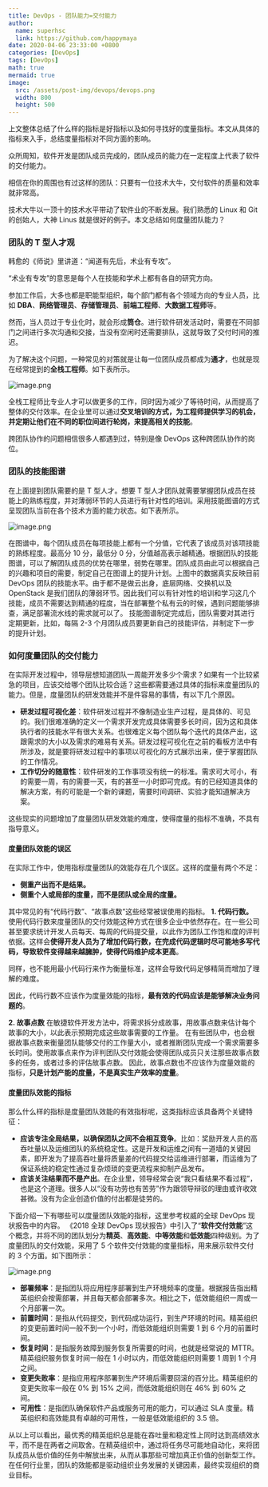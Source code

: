 ```yaml
---
title: DevOps - 团队能力=交付能力
author:
  name: superhsc
  link: https://github.com/happymaya
date: 2020-04-06 23:33:00 +0800
categories: [DevOps]
tags: [DevOps]
math: true
mermaid: true
image:
  src: /assets/post-img/devops/devops.png
  width: 800
  height: 500
---
```


上文整体总结了什么样的指标是好指标以及如何寻找好的度量指标。本文从具体的指标来入手，总结度量指标对不同方面的影响。

众所周知，软件开发是团队成员完成的，团队成员的能力在一定程度上代表了软件的交付能力。

相信在你的周围也有过这样的团队：只要有一位技术大牛，交付软件的质量和效率就非常高。

技术大牛以一顶十的技术水平带动了软件业的不断发展。我们熟悉的 Linux 和 Git 的创始人，大神 Linus 就是很好的例子。本文总结如何度量团队能力？

### 团队的 T 型人才观

韩愈的《师说》里讲道：“闻道有先后，术业有专攻”。

“术业有专攻”的意思是每个人在技能和学术上都有各自的研究方向。

参加工作后，大多也都是职能型组织，每个部门都有各个领域方向的专业人员，比如 **DBA**、**网络管理员**、**存储管理员**、**前端工程师**、**大数据工程师**等。

然而，当人员过于专业化时，就会形成**筒仓**。进行软件研发活动时，需要在不同部门之间进行多次沟通和交接，当没有空闲时还需要排队，这就导致了交付时间的推迟。

为了解决这个问题，一种常见的对策就是让每一位团队成员都成为**通才**，也就是现在经常提到的**全栈工程师**。如下表所示。

![image.png](/assets/post-img/devops/devops-18-1.png)

全栈工程师比专业人才可以做更多的工作，同时因为减少了等待时间，从而提高了整体的交付效率。在企业里可以通过**交叉培训的方式，为工程师提供学习的机会，并定期让他们在不同的职位间进行轮岗，来提高相关的技能**。


跨团队协作的问题相信很多人都遇到过，特别是像 DevOps 这种跨团队协作的岗位。

### 团队的技能图谱
在上面提到团队需要的是 T 型人才。想要 T 型人才团队就需要掌握团队成员在技能上的熟练程度，并对薄弱环节的人员进行有针对性的培训。采用技能图谱的方式呈现团队当前在各个技术方面的能力状态。如下表所示。

![image.png](/assets/post-img/devops/devops-18-2.png)

在图谱中，每个团队成员在每项技能上都有一个分值，它代表了该成员对该项技能的熟练程度。最高分 10 分，最低分 0 分，分值越高表示越精通。根据团队的技能图谱，可以了解团队成员的优势在哪里，弱势在哪里。团队成员由此可以根据自己的兴趣和项目的需要，制定自己在图谱上的提升计划。上图中的数据真实反映目前 DevOps 团队的技能水平。由于都不是做云出身，底层网络、交换机以及 OpenStack 是我们团队的薄弱环节。因此我们可以有针对性的培训和学习这几个技能，成员不需要达到精通的程度，当在部署整个私有云的时候，遇到问题能够排查，满足部署流水线的需求就可以了。
技能图谱制定完成后，团队需要对其进行定期更新，比如，每隔 2-3 个月团队成员要更新自己的技能评估，并制定下一步的提升计划。

### 如何度量团队的交付能力
在实际开发过程中，领导层想知道团队一周能开发多少个需求？如果有一个比较紧急的项目，应该交给哪个团队比较合适？这些都需要通过具体的指标来度量团队的能力。但是，度量团队的研发效能并不是件容易的事情，有以下几个原因。

- **研发过程可视化差**：软件研发过程并不像制造业生产过程，是具体的、可见的。我们很难准确的定义一个需求开发完成具体需要多长时间，因为这和具体执行者的技能水平有很大关系。也很难定义每个团队每个迭代的具体产出，这跟需求的大小以及需求的难易有关系。研发过程可视化在之前的看板方法中有所涉及，就是要将研发过程中的事项以可视化的方式展示出来，便于掌握团队的工作情况。
- **工作切分的随意性**：软件研发的工作事项没有统一的标准。需求可大可小，有的需要一周，有的需要一天，有的甚至一小时即可完成。有的已经知道具体的解决方案，有的可能是一个新的课题，需要时间调研、实验才能知道解决方案。

这些现实的问题增加了度量团队研发效能的难度，使得度量的指标不准确，不具有指导意义。
#### 度量团队效能的误区
在实际工作中，使用指标度量团队的效能存在几个误区。这样的度量有两个不足：

- **侧重产出而不是结果。**
- **侧重个人或局部的度量，而不是团队或全局的度量。**

其中常见的有“代码行数”、“故事点数”这些经常被误使用的指标。
**1. 代码行数。**
使用代码行数来度量团队的交付效能这种方式在很多企业中依然存在。在一些公司甚至要求统计开发人员每天、每周的代码提交量，以此作为团队工作饱和度的评判依据。这样会**使得开发人员为了增加代码行数，在完成代码逻辑时尽可能地多写代码，导致软件变得越来越臃肿，使得代码维护成本更高**。 

同样，也不能用最小代码行来作为衡量标准，这样会导致代码足够精简而增加了理解的难度。

因此，代码行数不应该作为度量效能的指标，**最有效的代码应该是能够解决业务问题的**。

**2. 故事点数**
在敏捷软件开发方法中，将需求拆分成故事，用故事点数来估计每个故事的大小，以此表示预期完成这些故事需要的工作量。 在有些团队中，也会根据故事点数来衡量团队能够交付的工作量大小，或者推断团队完成一个需求需要多长时间。使用故事点来作为评判团队交付效能会使得团队成员只关注那些故事点数多的任务，或者过多的评估故事点数。
因此，故事点数也不应该作为度量效能的指标，**只是计划产能的度量，不是真实生产效率的度量**。

#### 度量团队效能的指标
那么什么样的指标是度量团队效能的有效指标呢，这类指标应该具备两个关键特征：

- **应该专注全局结果，以确保团队之间不会相互竞争**。比如：奖励开发人员的高吞吐量以及运维团队的系统稳定性。这是开发和运维之间有一道墙的关键因素，即开发为了提高吞吐量将质量差的代码提交给运维进行部署，而运维为了保证系统的稳定性通过复杂烦琐的变更流程来抑制产品发布。
- **应该关注结果而不是产出**。在企业里，领导经常会说“我只看结果不看过程”，也是这个道理。很多人以“没有功劳也有苦劳”作为跟领导辩驳的理由或许收效甚微。没有为企业创造价值的付出都是徒劳的。

下面介绍一下有哪些可以度量团队效能的指标，这里参考权威的全球 DevOps 现状报告中的内容。
《2018 全球 DevOps 现状报告》中引入了“**软件交付效能**”这个概念，并将不同的团队划分为**精英**、**高效能**、**中等效能**和**低效能**四种级别。为了度量团队的交付效能，采用了 5 个软件交付效能的度量指标，用来展示软件交付的 3 个方面。如下图所示：

![image.png](/assets/post-img/devops/devops-18-3.png)

 

- **部署频率**：是指团队将应用程序部署到生产环境频率的度量。根据报告指出精英组织会按需部署，并且每天都会部署多次。相比之下，低效能组织一周或一个月部署一次。
- **前置时间**：是指从代码提交，到代码成功运行，到生产环境的时间。精英组织的变更前置时间一般不到一个小时，而低效能组织则需要 1 到 6 个月的前置时间。
- **恢复时间**：是指服务故障到服务恢复所需要的时间，也就是经常说的 MTTR。精英组织服务恢复时间一般在 1 小时以内，而低效能组织则需要 1 周到 1 个月之间。
- **变更失败率**：是指应用程序部署到生产环境后需要回滚的百分比。精英组织的变更失败率一般在 0% 到 15% 之间，而低效能组织则在 46% 到 60% 之间。
- **可用性**：是指团队确保软件产品或服务可用的能力，可以通过 SLA 度量。精英组织和高效能具有卓越的可用性，一般是低效能组织的 3.5 倍。

从以上可以看出，最优秀的精英组织总是能在吞吐量和稳定性上同时达到高绩效水平，而不是在两者之间取舍。在精英组织中，通过将任务尽可能地自动化，来将团队成员从低价值的任务中解放出来，从而从事那些可增加真正价值的创新型工作。在任何行业里，团队的效能都是驱动组织业务发展的关键因素，最终实现组织的商业目标。
